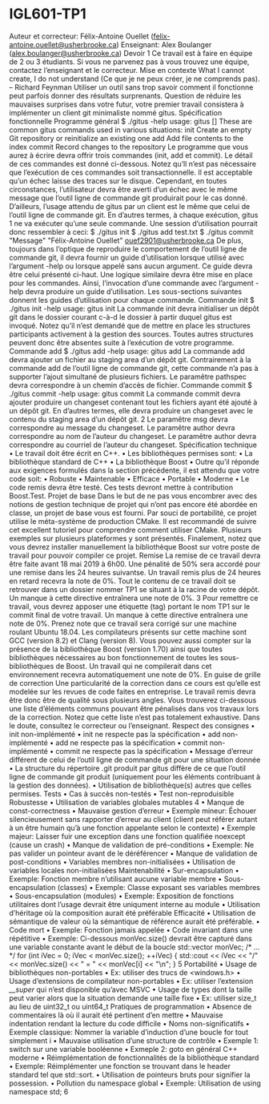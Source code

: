 # IGL601-TP1

Auteur et correcteur: Félix-Antoine Ouellet (felix-antoine.ouellet@usherbrooke.ca)
Enseignant: Alex Boulanger (alex.boulanger@usherbrooke.ca)
Devoir 1
Ce travail est à faire en équipe de 2 ou 3 étudiants. Si vous ne parvenez pas à
vous trouvez une équipe, contactez l’enseignant et le correcteur.
Mise en contexte
What I cannot create, I do not understand (Ce que je ne peux créer,
je ne comprends pas).
– Richard Feynman
Utiliser un outil sans trop savoir comment il fonctionne peut parfois donner des
résultats surprenants. Question de réduire les mauvaises surprises dans votre
futur, votre premier travail consistera à implémenter un client git minimaliste
nommé gitus.
Spécification fonctionnelle
Programme général
$ ./gitus -help
usage: gitus <command> [<args>]
These are common gitus commands used in various situations:
init Create an empty Git repository or reinitialize an existing one
add Add file contents to the index
commit Record changes to the repository
Le programme que vous aurez à écrire devra offrir trois commandes (init, add et
commit). Le détail de ces commandes est donné ci-dessous.
Notez qu’ll n’est pas nécessaire que l’exécution de ces commandes soit transactionnelle. Il est acceptable qu’un échec laisse des traces sur le disque.
Cependant, en toutes circonstances, l’utilisateur devra être averti d’un échec
avec le même message que l’outil ligne de commande git produirait pour le cas
donné.
D’ailleurs, l’usage attendu de gitus par un client est le même que celui de
l’outil ligne de commande git. En d’autres termes, à chaque exécution, gitus
1
ne va exécuter qu’une seule commande. Une session d’utilisation pourrait donc
ressembler à ceci:
$ ./gitus init
$ ./gitus add test.txt
$ ./gitus commit "Message" "Félix-Antoine Ouellet" ouef2901@usherbrooke.ca
De plus, toujours dans l’optique de reproduire le comportement de l’outil ligne
de commande git, il devra fournir un guide d’utilisation lorsque utilisé avec
l’argument -help ou lorsque appelé sans aucun argument. Ce guide devra être
celui présenté ci-haut.
Une logique similaire devra être mise en place pour les commandes. Ainsi,
l’invocation d’une commande avec l’argument -help devra produire un guide
d’utilisation. Les sous-sections suivantes donnent les guides d’utilisation pour
chaque commande.
Commande init
$ ./gitus init -help
usage: gitus init
La commande init devra initialiser un dépôt git dans le dossier courant c-à-d
le dossier à partir duquel gitus est invoqué. Notez qu’il n’est demandé que de
mettre en place les structures participants activement à la gestion des sources.
Toutes autres structures peuvent donc être absentes suite à l’exécution de votre
programme.
Commande add
$ ./gitus add -help
usage: gitus add <pathspec>
La commande add devra ajouter un fichier au staging area d’un dépôt git.
Contrairement à la commande add de l’outil ligne de commande git, cette
commande n’a pas à supporter l’ajout simultané de plusieurs fichiers.
Le paramêtre pathspec devra correspondre à un chemin d’accès de fichier.
Commande commit
$ ./gitus commit -help
usage: gitus commit <msg> <author> <email>
La commande commit devra ajouter produire un changeset contenant tout les
fichiers ayant été ajouté à un dépôt git. En d’autres termes, elle devra produire
un changeset avec le contenu du staging area d’un dépôt git.
2
Le paramêtre msg devra correspondre au message du changeset. Le paramêtre
author devra correspondre au nom de l’auteur du changeset. Le paramêtre
author devra correspondre au courriel de l’auteur du changeset.
Spécification technique
• Le travail doit être écrit en C++.
• Les bibliothèques permises sont:
• La bibliothèque standard de C++
• La bibliothèque Boost
• Outre qu’il réponde aux exigences formulés dans la section précédente, il
est attendu que votre code soit:
• Robuste
• Maintenable
• Efficace
• Portable
• Moderne
• Le code remis devra être testé. Ces tests devront mettre à contribution
Boost.Test.
Projet de base
Dans le but de ne pas vous encombrer avec des notions de gestion technique de
projet qui n’ont pas encore été abordée en classe, un projet de base vous est
fourni.
Par souci de portabilité, ce projet utilise le méta-système de production CMake.
Il est recommandé de suivre cet excellent tutoriel pour comprendre comment
utiliser CMake. Plusieurs exemples sur plusieurs plateformes y sont présentés.
Finalement, notez que vous devrez installer manuellement la bibliothèque Boost
sur votre poste de travail pour pouvoir compiler ce projet.
Remise
La remise de ce travail devra être faite avant 18 mai 2019 à 6h00. Une pénalité
de 50% sera accordé pour une remise dans les 24 heures suivantse. Un travail
remis plus de 24 heures en retard recevra la note de 0%.
Tout le contenu de ce travail doit se retrouver dans un dossier nommer TP1 se
situant à la racine de votre dépôt. Un manque à cette directive entraînera une
note de 0%.
3
Pour remettre ce travail, vous devrez apposer une étiquette (tag) portant le nom
TP1 sur le commit final de votre travail. Un manque à cette directive entraînera
une note de 0%.
Prenez note que ce travail sera corrigé sur une machine roulant Ubuntu 18.04.
Les compilateurs présents sur cette machine sont GCC (version 8.2) et Clang
(version 8). Vous pouvez aussi compter sur la présence de la bibliothèque Boost
(version 1.70) ainsi que toutes bibliothèques nécessaires au bon fonctionnement
de toutes les sous-bibliothèques de Boost. Un travail qui ne compilerait dans cet
environnement recevra automatiquement une note de 0%.
En guise de grille de correction
Une particularité de la correction dans ce cours est qu’elle est modelée sur les
revues de code faites en entreprise. Le travail remis devra être donc être de
qualité sous plusieurs angles. Vous trouverez ci-dessous une liste d’éléments
communs pouvant être pénalisés dans vos travaux lors de la correction. Notez
que cette liste n’est pas totalement exhaustive. Dans le doute, consultez le
correcteur ou l’enseignant.
Respect des consignes
• init non-implémenté
• init ne respecte pas la spécification
• add non-implémenté
• add ne respecte pas la spécification
• commit non-implémenté
• commit ne respecte pas la spécification
• Message d’erreur différent de celui de l’outil ligne de commande git pour
une situation donnée
• La structure du répertoire .git produit par gitus diffère de ce que l’outil
ligne de commande git produit (uniquement pour les éléments contribuant
à la gestion des données).
• Utilisation de bibliothèque(s) autres que celles permises.
Tests
• Cas à succès non-testés
• Test non-reproduisible
Robustesse
• Utilisation de variables globales mutables
4
• Manque de const-correctness
• Mauvaise gestion d’erreur
• Exemple mineur: Échouer silencieusement sans rapporter d’erreur au client
(client peut référer autant à un être humain qu’à une fonction appelante
selon le contexte)
• Exemple majeur: Laisser fuir une exception dans une fonction qualifiée
noexcept (cause un crash)
• Manque de validation de pré-conditions
• Exemple: Ne pas valider un pointeur avant de le déréférencer
• Manque de validation de post-conditions
• Variables membres non-initialisées
• Utilisation de variables locales non-initialisées
Maintenabilité
• Sur-encapsulation
• Exemple: Fonction membre n’utilisant aucune variable membre
• Sous-encapsulation (classes)
• Exemple: Classe exposant ses variables membres
• Sous-encapsulation (modules)
• Exemple: Exposition de fonctions utilitaires dont l’usage devrait être
uniqument interne au module
• Utilisation d’héritage où la composition aurait été préférable
Efficacité
• Utilisation de sémantique de valeur où la sémantique de référence aurait
été préférable.
• Code mort
• Exemple: Fonction jamais appelée
• Code invariant dans une répétitive
• Exemple: Ci-dessous monVec.size() devrait être capturé dans une variable
constante avant le début de la boucle
std::vector<int> monVec;
/* ... */
for (int iVec = 0; iVec < monVec.size(); ++iVec)
{
std::cout << iVec << "/" << monVec.size() << " = " << monVec[i] << "\n";
}
5
Portabilité
• Usage de bibliothèques non-portables
• Ex: utiliser des trucs de <windows.h>
• Usage d’extensions de compilateur non-portables
• Ex: utiliser l’extension *__super* qui n’est disponible qu’avec MSVC
• Usage de types dont la taille peut varier alors que la situation demande
une taille fixe
• Ex: utiliser size_t au lieu de uint32_t ou uint64_t
Pratiques de programmation
• Absence de commentaires là où il aurait été pertinent d’en mettre
• Mauvaise indentation rendant la lecture du code difficile
• Noms non-significatifs
• Exemple classique: Nommer la variable d’induction d’une boucle for tout
simplement i
• Mauvaise utilisation d’une structure de contrôle
• Exemple 1: switch sur une variable booléenne
• Exmeple 2: goto en général
C++ moderne
• Réimplémentation de fonctionnalités de la bibliothèque standard
• Exemple: Réimplémenter une fonction se trouvant dans le header standard
<algorithm> tel que std::sort.
• Utilisation de pointeurs bruts pour signifier la possession.
• Pollution du namespace global
• Exemple: Utilisation de using namespace std;
6
